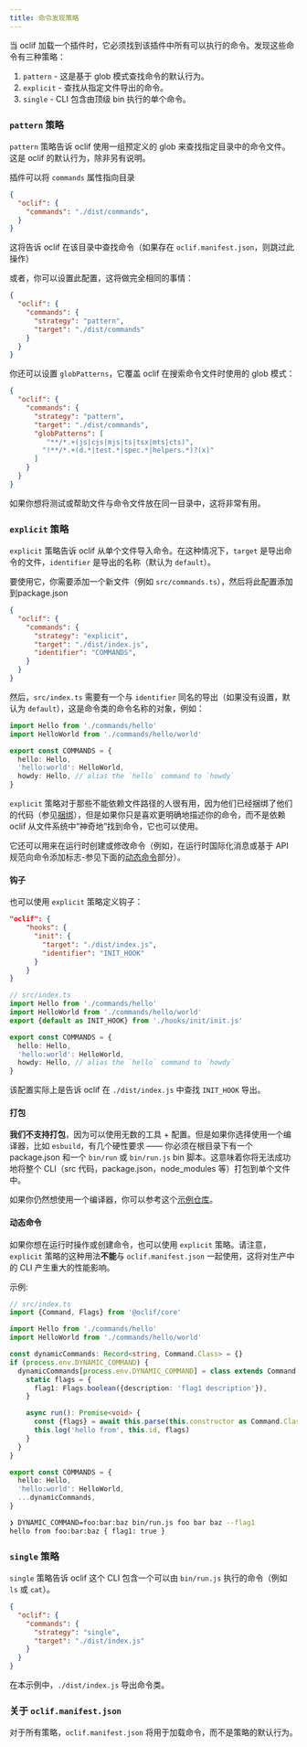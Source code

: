 ```yaml
---
title: 命令发现策略
---
```


当 oclif 加载一个插件时，它必须找到该插件中所有可以执行的命令。发现这些命令有三种策略：

1. `pattern` - 这是基于 glob 模式查找命令的默认行为。
2. `explicit` - 查找从指定文件导出的命令。
3. `single` - CLI 包含由顶级 bin 执行的单个命令。

### `pattern` 策略

`pattern` 策略告诉 oclif 使用一组预定义的 glob 来查找指定目录中的命令文件。这是 oclif 的默认行为，除非另有说明。

插件可以将 `commands` 属性指向目录

```json
{
  "oclif": {
    "commands": "./dist/commands",
  }
}
```

这将告诉 oclif 在该目录中查找命令（如果存在 `oclif.manifest.json`，则跳过此操作）

或者，你可以设置此配置，这将做完全相同的事情：

```json
{
  "oclif": {
    "commands": {
      "strategy": "pattern",
      "target": "./dist/commands"
    }
  }
}
```

你还可以设置 `globPatterns`，它覆盖 oclif 在搜索命令文件时使用的 glob 模式：

```json
{
  "oclif": {
    "commands": {
      "strategy": "pattern",
      "target": "./dist/commands",
      "globPatterns": [
         "**/*.+(js|cjs|mjs|ts|tsx|mts|cts)",
        "!**/*.+(d.*|test.*|spec.*|helpers.*)?(x)"
      ]
    }
  }
}
```

如果你想将测试或帮助文件与命令文件放在同一目录中，这将非常有用。

### `explicit` 策略

`explicit` 策略告诉 oclif 从单个文件导入命令。在这种情况下，`target` 是导出命令的文件，`identifier` 是导出的名称（默认为 `default`）。

要使用它，你需要添加一个新文件（例如 `src/commands.ts`），然后将此配置添加到package.json

```json
{
  "oclif": {
    "commands": {
      "strategy": "explicit",
      "target": "./dist/index.js",
      "identifier": "COMMANDS",
    }
  }
}
```

然后，`src/index.ts` 需要有一个与 `identifier` 同名的导出（如果没有设置，默认为 `default`），这是命令类的命令名称的对象，例如：

```typescript
import Hello from './commands/hello'
import HelloWorld from './commands/hello/world'

export const COMMANDS = {
  hello: Hello,
  'hello:world': HelloWorld,
  howdy: Hello, // alias the `hello` command to `howdy`
}
```

`explicit` 策略对于那些不能依赖文件路径的人很有用，因为他们已经捆绑了他们的代码（参见[捆绑](#打包)），但是如果你只是喜欢更明确地描述你的命令，而不是依赖 oclif 从文件系统中“神奇地”找到命令，它也可以使用。

它还可以用来在运行时创建或修改命令（例如，在运行时国际化消息或基于 API 规范向命令添加标志-参见下面的[动态命令](#动态命令)部分）。

#### 钩子

也可以使用 `explicit` 策略定义钩子：

```json
"oclif": {
    "hooks": {
      "init": {
        "target": "./dist/index.js",
        "identifier": "INIT_HOOK"
      }
    }
}
```

```typescript
// src/index.ts
import Hello from './commands/hello'
import HelloWorld from './commands/hello/world'
export {default as INIT_HOOK} from './hooks/init/init.js'

export const COMMANDS = {
  hello: Hello,
  'hello:world': HelloWorld,
  howdy: Hello, // alias the `hello` command to `howdy`
}
```

该配置实际上是告诉 oclif 在 `./dist/index.js` 中查找 `INIT_HOOK` 导出。

#### 打包

**我们不支持打包**，因为可以使用无数的工具 + 配置。但是如果你选择使用一个编译器，比如 `esbuild`，有几个硬性要求 —— 你必须在根目录下有一个 package.json 和一个 `bin/run` 或 `bin/run.js` bin 脚本。这意味着你将无法成功地将整个 CLI（src 代码，package.json，node_modules 等）打包到单个文件中。

如果你仍然想使用一个编译器，你可以参考这个[示例仓库](https://github.com/oclif/plugin-test-esbuild/)。

#### 动态命令

如果你想在运行时操作或创建命令，也可以使用 `explicit` 策略。请注意，`explicit` 策略的这种用法**不能**与 `oclif.manifest.json` 一起使用，这将对生产中的 CLI 产生重大的性能影响。

示例:

```typescript
// src/index.ts
import {Command, Flags} from '@oclif/core'

import Hello from './commands/hello'
import HelloWorld from './commands/hello/world'

const dynamicCommands: Record<string, Command.Class> = {}
if (process.env.DYNAMIC_COMMAND) {
  dynamicCommands[process.env.DYNAMIC_COMMAND] = class extends Command {
    static flags = {
      flag1: Flags.boolean({description: 'flag1 description'}),
    }

    async run(): Promise<void> {
      const {flags} = await this.parse(this.constructor as Command.Class)
      this.log('hello from', this.id, flags)
    }
  }
}

export const COMMANDS = {
  hello: Hello,
  'hello:world': HelloWorld,
  ...dynamicCommands,
}
```

```bash
❯ DYNAMIC_COMMAND=foo:bar:baz bin/run.js foo bar baz --flag1
hello from foo:bar:baz { flag1: true }
```

### `single` 策略

`single` 策略告诉 oclif 这个 CLI 包含一个可以由 `bin/run.js` 执行的命令（例如 `ls` 或 `cat`）。

```json
{
  "oclif": {
    "commands": {
      "strategy": "single",
      "target": "./dist/index.js"
    }
  }
}
```

在本示例中，`./dist/index.js` 导出命令类。

### 关于 `oclif.manifest.json`

对于所有策略，`oclif.manifest.json` 将用于加载命令，而不是策略的默认行为。
